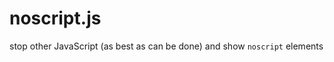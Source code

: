 noscript.js
===========

stop other JavaScript (as best as can be done) and show `noscript` elements

